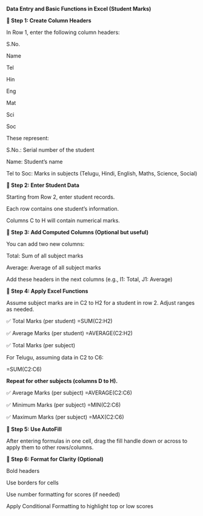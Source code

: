 **Data Entry and Basic Functions in Excel (Student Marks)**

**🔹 Step 1: Create Column Headers**

In Row 1, enter the following column headers:

S.No.

Name

Tel

Hin

Eng

Mat

Sci

Soc

These represent:

S.No.: Serial number of the student

Name: Student’s name

Tel to Soc: Marks in subjects (Telugu, Hindi, English, Maths, Science, Social)


**🔹 Step 2: Enter Student Data**

Starting from Row 2, enter student records.

Each row contains one student’s information.

Columns C to H will contain numerical marks.


**🔹 Step 3: Add Computed Columns (Optional but useful)**


You can add two new columns:

Total: Sum of all subject marks

Average: Average of all subject marks

Add these headers in the next columns (e.g., I1: Total, J1: Average)


**🔹 Step 4: Apply Excel Functions**


Assume subject marks are in C2 to H2 for a student in row 2. Adjust ranges as needed.

✅ Total Marks (per student)
=SUM(C2:H2)

✅ Average Marks (per student)
=AVERAGE(C2:H2)

✅ Total Marks (per subject)

For Telugu, assuming data in C2 to C6:

=SUM(C2:C6)


**Repeat for other subjects (columns D to H).**

✅ Average Marks (per subject)
=AVERAGE(C2:C6)

✅ Minimum Marks (per subject)
=MIN(C2:C6)

✅ Maximum Marks (per subject)
=MAX(C2:C6)


**🔹 Step 5: Use AutoFill**


After entering formulas in one cell, drag the fill handle down or across to apply them to other rows/columns.


**🔹 Step 6: Format for Clarity (Optional)**


Bold headers

Use borders for cells

Use number formatting for scores (if needed)

Apply Conditional Formatting to highlight top or low scores
